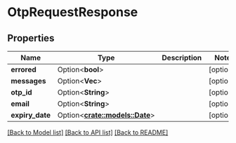 # OtpRequestResponse

## Properties

Name | Type | Description | Notes
------------ | ------------- | ------------- | -------------
**errored** | Option<**bool**> |  | [optional]
**messages** | Option<**Vec<String>**> |  | [optional]
**otp_id** | Option<**String**> |  | [optional]
**email** | Option<**String**> |  | [optional]
**expiry_date** | Option<[**crate::models::Date**](Date.md)> |  | [optional]

[[Back to Model list]](../README.md#documentation-for-models) [[Back to API list]](../README.md#documentation-for-api-endpoints) [[Back to README]](../README.md)


